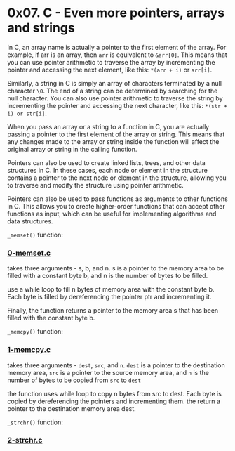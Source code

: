 # 0x07. C - Even more pointers, arrays and strings

In C, an array name is actually a pointer to the first element of the array. For example, if arr is an array, then `arr` is equivalent to `&arr[0]`. This means that you can use pointer arithmetic to traverse the array by incrementing the pointer and accessing the next element, like this: `*(arr + i)` or `arr[i]`.

Similarly, a string in C is simply an array of characters terminated by a null character `\0`. The end of a string can be determined by searching for the null character. You can also use pointer arithmetic to traverse the string by incrementing the pointer and accessing the next character, like this: `*(str + i) or str[i]`.

When you pass an array or a string to a function in C, you are actually passing a pointer to the first element of the array or string. This means that any changes made to the array or string inside the function will affect the original array or string in the calling function.

Pointers can also be used to create linked lists, trees, and other data structures in C. In these cases, each node or element in the structure contains a pointer to the next node or element in the structure, allowing you to traverse and modify the structure using pointer arithmetic.

Pointers can also be used to pass functions as arguments to other functions in C. This allows you to create higher-order functions that can accept other functions as input, which can be useful for implementing algorithms and data structures.


`_memset()` function:
### [0-memset.c](0-memset.c)

takes three arguments - s, b, and n. s is a pointer to the memory area to be filled with a constant byte b, and n is the number of bytes to be filled.

use a while loop to fill n bytes of memory area with the constant byte b. Each byte is filled by dereferencing the pointer ptr and incrementing it.

Finally, the function returns a pointer to the memory area s that has been filled with the constant byte b.


`_memcpy()` function:
### [1-memcpy.c](1-memcpy.c)

takes three arguments - `dest`, `src`, and `n`. `dest` is a pointer to the destination memory area, `src` is a pointer to the source memory area, and `n` is the number of bytes to be copied from `src` to `dest`

the function uses while loop to copy n bytes from src to dest. Each byte is copied by dereferencing the pointers and incrementing them.
the return a pointer to the destination memory area dest.

`_strchr()` function:
### [2-strchr.c](2-strchr.c)
